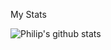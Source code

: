 

My Stats

![Philip's github stats](https://github-readme-stats-ashen-nine.vercel.app/api?username=Philip-Warren&include_all_commits=true)


